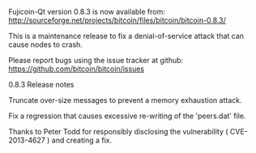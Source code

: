 Fujicoin-Qt version 0.8.3 is now available from:
  http://sourceforge.net/projects/bitcoin/files/bitcoin/bitcoin-0.8.3/

This is a maintenance release to fix a denial-of-service attack that
can cause nodes to crash.

Please report bugs using the issue tracker at github:
  https://github.com/bitcoin/bitcoin/issues

0.8.3 Release notes

Truncate over-size messages to prevent a memory exhaustion attack.

Fix a regression that causes excessive re-writing of the 'peers.dat' file.


Thanks to Peter Todd for responsibly disclosing the vulnerability
( CVE-2013-4627 ) and creating a fix.
